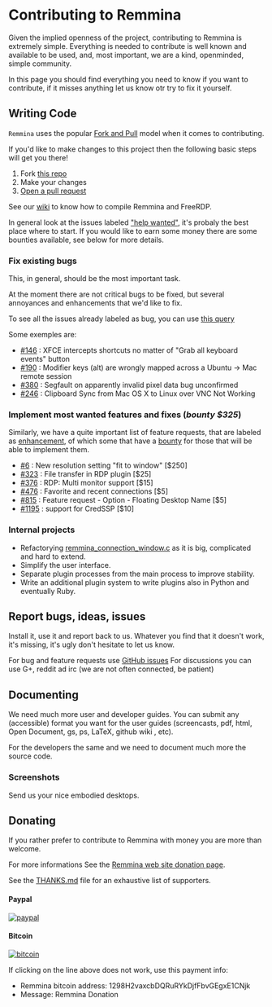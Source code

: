 # Contributing to Remmina

Given the implied openness of the project, contributing to Remmina is extremely simple.
Everything is needed to contribute is well known and available to be used, and, most important, we are a kind, openminded, simple community.

In this page you should find everything you need to know if you want to contribute, if it misses anything let us know otr try to fix it yourself.

## Writing Code

`Remmina` uses the popular [Fork and Pull](http://stackoverflow.com/questions/11582995/what-is-the-fork-pull-model-in-github) model when it comes to contributing.

If you'd like to make changes to this project then the following basic steps will get you there!

1. Fork [this repo](https://github.com/FreeRDP/Remmina#fork-destination-box)
2. Make your changes
3. [Open a pull request](https://github.com/FreeRDP/Remmina/compare)

See our [wiki](https://github.com/FreeRDP/Remmina/wiki) to know how to compile Remmina and FreeRDP.

In general look at the issues labeled ["help wanted"](https://github.com/FreeRDP/Remmina/issues?utf8=✓&q=is%3Aopen%20sort%3Acreated-asc%20label%3A"help%20wanted"), it's probaly the best place where to start.
If you would like to earn some money there are some bounties available, see below for more details.

### Fix existing bugs

This, in general, should be the most important task.

At the moment there are not critical bugs to be fixed, but several annoyances and enhancements that we'd like to fix.

To see all the issues already labeled as bug, you can use [this query](https://github.com/FreeRDP/Remmina/issues?milestone=none&state=open&sort=created&labels=bug&direction=asc)

Some exemples are:

- [#146](https://github.com/FreeRDP/Remmina/issues/146) : XFCE intercepts shortcuts no matter of "Grab all keyboard events" button
- [#190](https://github.com/FreeRDP/Remmina/issues/190) : Modifier keys (alt) are wrongly mapped across a Ubuntu -> Mac remote session
- [#380](https://github.com/FreeRDP/Remmina/issues/380) : Segfault on apparently invalid pixel data  bug   unconfirmed
- [#246](https://github.com/FreeRDP/Remmina/issues/246) : Clipboard Sync from Mac OS X to Linux over VNC Not Working

### Implement most wanted features and fixes (_bounty $325_)

Similarly, we have a quite important list of feature requests, that are labeled as [enhancement](https://github.com/FreeRDP/Remmina/issues?milestone=none&state=open&sort=created&labels=enhancement&direction=asc),
of which some that have a [bounty](https://github.com/FreeRDP/Remmina/issues?milestone=none&state=open&sort=created&labels=enhancement%2Cbounty&direction=asc) for those that will be able to implement them.

- [#6](https://github.com/FreeRDP/Remmina/issues/6) : New resolution setting "fit to window" [$250]
- [#323](https://github.com/FreeRDP/Remmina/issues/323) : File transfer in RDP plugin [$25]
- [#376](https://github.com/FreeRDP/Remmina/issues/3376) : RDP: Multi monitor support [$15]
- [#476](https://github.com/FreeRDP/Remmina/issues/476) : Favorite and recent connections [$5]
- [#815](https://github.com/FreeRDP/Remmina/issues/815) : Feature request - Option - Floating Desktop Name [$5]
- [#1195](https://github.com/FreeRDP/Remmina/issues/1195) : support for CredSSP [$10]

### Internal projects

- Refactorying [remmina_connection_window.c](https://github.com/FreeRDP/Remmina/blob/next/remmina/src/remmina_connection_window.c) as it is big, complicated and hard to extend.
- Simplify the user interface.
- Separate plugin processes from the main process to improve stability.
- Write an additional plugin system to write plugins also in Python and eventually Ruby.

## Report bugs, ideas, issues

Install it, use it and report back to us.
Whatever you find that it doesn't work, it's missing, it's ugly don't hesitate to let us know.

For bug and feature requests use [GitHub issues](https://github.com/FreeRDP/Remmina/issues)
For discussions you can use G+, reddit ad irc (we are not often connected, be patient)

## Documenting

We need much more user and developer guides.
You can submit any (accessible) format you want for the user guides (screencasts, pdf, html, Open Document, gs, ps, LaTeX, github wiki , etc).

For the developers the same and we need to document much more the source code.

### Screenshots

Send us your nice embodied desktops.

## Donating

If you rather prefer to contribute to Remmina with money you are more than welcome.

For more informations See the [Remmina web site donation page](http://remmina.org/wp/donations).

See the [THANKS.md](https://raw.githubusercontent.com/FreeRDP/Remmina/next/THANKS.md) file for an exhaustive list of supporters.

#### Paypal

[![paypal](https://www.paypalobjects.com/en_US/CH/i/btn/btn_donateCC_LG.gif)](https://www.paypal.com/cgi-bin/webscr?cmd=_s-xclick&hosted_button_id=ZBD87JG52PTZC)

#### Bitcoin

[![bitcoin](http://www.remmina.org/wp/wp-content/uploads/2016/06/bitcoin_1298H2vaxcbDQRuR-e1465504491655.png)](bitcoin:1298H2vaxcbDQRuRYkDjfFbvGEgxE1CNjk?label=Remmina%20Donation)

If clicking on the line above does not work, use this payment info:

- Remmina bitcoin address:  1298H2vaxcbDQRuRYkDjfFbvGEgxE1CNjk
- Message: Remmina Donation
